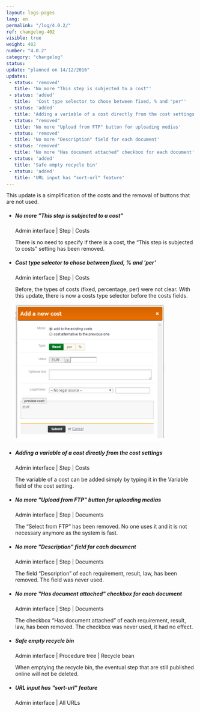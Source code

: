 ```yaml
---
layout: logs-pages
lang: en
permalink: "/log/4.0.2/"
ref: changelog-402
visible: true
weight: 402
number: "4.0.2"
category: "changelog"
status:
update: "planned on 14/12/2016"
updates:
 - status: 'removed'
   title: 'No more "This step is subjected to a cost"'
 - status: 'added'
   title:  'Cost type selector to chose between fixed, % and "per"'
 - status: 'added'
   title: 'Adding a variable of a cost directly from the cost settings'
 - status: "removed"
   title: 'No more "Upload from FTP" button for uploading medias'
 - status: 'removed'
   title: 'No more "Description" field for each document'
 - status: 'removed'
   title: 'No more "Has document attached" checkbox for each document'
 - status: 'added'
   title: 'Safe empty recycle bin' 
 - status: 'added'
   title: 'URL input has "sort-url" feature'   
---
```


<p class="alert alert-warning">This update is a simplification of the costs and the removal of buttons that are not used.</p>


<ul class="list-view">
  <li>
    <h5>No more "This step is subjected to a cost"</h5>
    <p class="meta-data">Admin interface | Step | Costs</p>
    <p>There is no need to specify if there is a cost, the “This step is subjected to costs” setting has been removed.</p>
  </li>
  <li>
    <h5>Cost type selector to chose between fixed, % and 'per'</h5>
    <p class="meta-data">Admin interface | Step | Costs</p>
    <p>Before, the types of costs (fixed, percentage, per) were not clear. With this update, there is now a costs type selector before the costs fields. </p>
    <a class="item" href="/images/log/new-cost-selector.png"><img src="/images/log/new-cost-selector.png" style="max-width:400px;"></a>
  </li>
  <li>
    <h5>Adding a variable of a cost directly from the cost settings</h5>
    <p class="meta-data">Admin interface | Step | Costs</p>
    <p>The variable of a cost can be added simply by typing it in the Variable field of the cost setting.</p>
  </li>

  <li>
    <h5>No more "Upload from FTP" button for uploading medias</h5>
    <p class="meta-data">Admin interface | Step | Documents</p>
    <p>The “Select from FTP” has been removed. No one uses it and it is not necessary anymore as the system is fast.</p>
  </li>

  <li>
    <h5>No more "Description" field for each document</h5>
    <p class="meta-data">Admin interface | Step | Documents</p>
    <p>The field “Description” of each requirement, result, law, has been removed. The field was never used.</p>
  </li>

  <li>
    <h5>No more "Has document attached" checkbox for each document</h5>
    <p class="meta-data">Admin interface | Step | Documents</p>
    <p>The checkbox “Has document attached” of each requirement, result, law, has been removed. The checkbox was never used, it had no effect.</p>
  </li>

  <li>
    <h5>Safe empty recycle bin</h5>
    <p class="meta-data">Admin interface | Procedure tree | Recycle bean</p>
    <p>When emptying the recycle bin, the eventual step that are still published online will not be deleted.</p>
  </li>

  <li>
    <h5>URL input has "sort-url" feature</h5>
    <p class="meta-data">Admin interface | All URLs</p>
  </li>


</ul>
